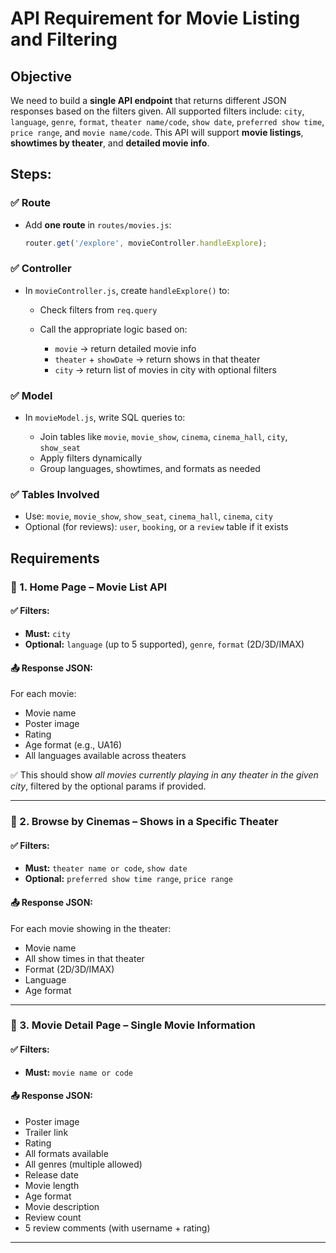 # API Requirement for Movie Listing and Filtering


## **Objective**

We need to build a **single API endpoint** that returns different JSON responses based on the filters given. All supported filters include: `city`, `language`, `genre`, `format`, `theater name/code`, `show date`, `preferred show time`, `price range`, and `movie name/code`. This API will support **movie listings**, **showtimes by theater**, and **detailed movie info**.

## **Steps:**

### ✅ Route

* Add **one route** in `routes/movies.js`:

  ```js
  router.get('/explore', movieController.handleExplore);
  ```

### ✅ Controller

* In `movieController.js`, create `handleExplore()` to:

  * Check filters from `req.query`
  * Call the appropriate logic based on:

    * `movie` → return detailed movie info
    * `theater` + `showDate` → return shows in that theater
    * `city` → return list of movies in city with optional filters

### ✅ Model

* In `movieModel.js`, write SQL queries to:

  * Join tables like `movie`, `movie_show`, `cinema`, `cinema_hall`, `city`, `show_seat`
  * Apply filters dynamically
  * Group languages, showtimes, and formats as needed

### ✅ Tables Involved

* Use: `movie`, `movie_show`, `show_seat`, `cinema_hall`, `cinema`, `city`
* Optional (for reviews): `user`, `booking`, or a `review` table if it exists

## **Requirements**

### 🔹 1. **Home Page – Movie List API**

#### ✅ Filters:

* **Must:** `city`
* **Optional:** `language` (up to 5 supported), `genre`, `format` (2D/3D/IMAX)

#### 📤 Response JSON:

For each movie:

* Movie name
* Poster image
* Rating
* Age format (e.g., UA16)
* All languages available across theaters

✅ This should show *all movies currently playing in any theater in the given city*, filtered by the optional params if provided.

---

### 🔹 2. **Browse by Cinemas – Shows in a Specific Theater**

#### ✅ Filters:

* **Must:** `theater name or code`, `show date`
* **Optional:** `preferred show time range`, `price range`

#### 📤 Response JSON:

For each movie showing in the theater:

* Movie name
* All show times in that theater
* Format (2D/3D/IMAX)
* Language
* Age format

---

### 🔹 3. **Movie Detail Page – Single Movie Information**

#### ✅ Filters:

* **Must:** `movie name or code`

#### 📤 Response JSON:

* Poster image
* Trailer link
* Rating
* All formats available
* All genres (multiple allowed)
* Release date
* Movie length
* Age format
* Movie description
* Review count
* 5 review comments (with username + rating)

---